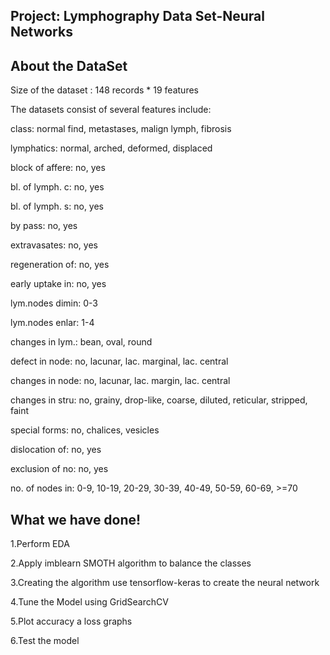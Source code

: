 Project: Lymphography Data Set-Neural Networks
-----------------------------------------------------------------------


About the DataSet
---------------------------------------------------------------------------------------------------------------------------------------------------
Size of the dataset : 148 records * 19 features

The datasets consist of several features include:

class: normal find, metastases, malign lymph, fibrosis

lymphatics: normal, arched, deformed, displaced

block of affere: no, yes

bl. of lymph. c: no, yes

bl. of lymph. s: no, yes

by pass: no, yes

extravasates: no, yes

regeneration of: no, yes

early uptake in: no, yes

lym.nodes dimin: 0-3

lym.nodes enlar: 1-4

changes in lym.: bean, oval, round

defect in node: no, lacunar, lac. marginal, lac. central

changes in node: no, lacunar, lac. margin, lac. central

changes in stru: no, grainy, drop-like, coarse, diluted, reticular, 
                        stripped, faint
                        
special forms: no, chalices, vesicles

dislocation of: no, yes

exclusion of no: no, yes

no. of nodes in: 0-9, 10-19, 20-29, 30-39, 40-49, 50-59, 60-69, >=70


What we have done!
---------------------------------------------------------------------------------------------------------------------------------------------------
1.Perform EDA

2.Apply imblearn SMOTH algorithm to balance the classes

3.Creating the algorithm use tensorflow-keras to create the neural network

4.Tune the Model using GridSearchCV

5.Plot accuracy a loss graphs

6.Test the model
